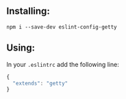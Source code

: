 ## Installing:
```
npm i --save-dev eslint-config-getty
```

## Using:

In your ```.eslintrc``` add the following line:
```javascript
{
  "extends": "getty"
}
```
